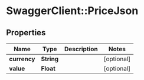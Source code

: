 # SwaggerClient::PriceJson

## Properties
Name | Type | Description | Notes
------------ | ------------- | ------------- | -------------
**currency** | **String** |  | [optional] 
**value** | **Float** |  | [optional] 


